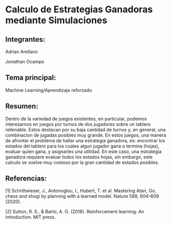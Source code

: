 # Calculo de Estrategias Ganadoras mediante Simulaciones

## Integrantes:

Adrian Arellano

Jonathan Ocampo

## Tema principal:

Machine Learning/Aprendizaje reforzado

## Resumen:

Dentro de la variedad de juegos existentes, en particular, podemos interesarnos en juegos por turnos de dos
jugadores sobre un tablero rellenable. Estos destacan
por su baja cantidad de turnos y, en general, una combinacion de jugadas posibles muy grande.
En estos juegos, una manera de afrontar el problema
de hallar una estrategia ganadora, es: encontrar los estados del tablero para los cuales algun jugador gana o
termina (hojas), evaluar quien gana, y asignarles una
utilidad. En este caso, una estrategia ganadora requiere evaluar todos los estados hojas, sin embargo, este
calculo se vuelve muy costoso por la gran cantidad de estados posibles.

## Referencias:

[1] Schrittwieser, J., Antonoglou, I., Hubert, T. et
al. Mastering Atari, Go, chess and shogi by planning with a learned model. Nature 588, 604–609
(2020).

[2] Sutton, R. S., & Barto, A. G. (2018). Reinforcement learning: An introduction. MIT press.
